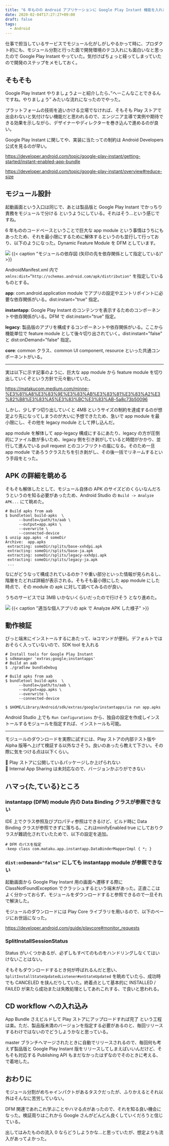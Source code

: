 ```yaml
---
title: "6 年ものの Android アプリケーションに Google Play Instant 機能を入れた"
date: 2020-02-04T17:27:27+09:00
draft: false
tags:
  - Android
---
```


仕事で担当しているサービスでモジュール化がしがしやるかって時に、プロダクト的にも、モジュール分割と行った面で開発環境のテコ入れにも面白いなと思ったので Google Play Instant やっていた。気付けばちょっと経ってしまっていたので開発のステップをメモしておく。

## そもそも

Google Play Instant やりましょうよーと紹介したら、”へーこんなことできるんですね。やりましょう” みたいな流れになったのでやった。

プラットフォームの技術を追いかける立場でなければ、そもそも Play ストアで出会わないと気付けない機能だと思われるので、エンジニア主導で実例や期待できる効果を示しながら、デザイナーやディレクターを巻き込んで進めるのが良い。

Google Play Instant に関してや、実装に当たっての制約は Android Developers 公式を見るのが早い。

https://developer.android.com/topic/google-play-instant/getting-started/instant-enabled-app-bundle

https://developer.android.com/topic/google-play-instant/overview#reduce-size

## モジュール設計

起動画面という入口は同じで、あとは製品版と Google Play Instant でかっちり責務をモジュールで分ける というようにしている。それはそう…という感じですね。

6 年もののコードベースということで巨大な app module という事情はうちにもあったため、それを最小限にするために解体するというのも並行して行っており、以下のようになった。Dynamic Feature Module を DFM としています。


![](https://miro.medium.com/max/874/1*7ovPEYqRkg9Vd1FrGEz8fw.png)
{{< caption "モジュールの依存図 (矢印の先を依存関係として指定している)" >}}

AndroidManifest.xml 内で `xmlns:dist=”http://schemas.android.com/apk/distribution"` を指定しているものとする。

**app**: com.android.application module でアプリの設定やエントリポイントに必要な依存関係がいる。dist:instant="true" 指定。

**instantapp**: Google Play Instant のコンテンツを表示するためのコンポーネントや依存関係がいる。DFM で dist:instant="true" 指定。

**legacy**: 製品版のアプリを構成するコンポーネントや依存関係がいる。ここから機能単位で feature module として後々切り出されていく。dist:instant="false" と dist:onDemand="false" 指定。

**core**: common クラス、common UI component, resource といった共通コンポーネントがいる。

- - - 

実は以下に示す記事のように、巨大な app module から feature module を切り出していくぞという方針で元々動いていた。

https://matakucom.medium.com/minne-%E3%81%A8%E3%83%9E%E3%83%AB%E3%83%81%E3%83%A2%E3%82%B8%E3%83%A5%E3%83%BC%E3%83%AB-5a8c73b50096

しかし、少しずつ切り出していくと 4MB というサイズの制約を達成するのが想定より先になってしまうのが大いに予想できたため、急いで app module を最小限にし、その他を legacy module として押し込んだ。

app module を解体して app-legacy 構成にするにあたり、legacy の方が圧倒的にファイル数が多いため、legacy 側を引き剥がしていると時間がかかり、並行して進んでいる pull request とのコンフリクトの嵐になる。そのため一旦 app module であろうクラスたちを引き剥がし、その後一括でリネームするという手段をとった。

## APK の詳細を眺める

そもそも解体したとして、モジュール自体の APK のサイズどのくらいなんだろうというのを知る必要があったため、Android Studio の `Build -> Analyze APK...` にて眺めた。

```shell
# Build apks from aab
$ bundletool build-apks  \
      --bundle=/path/to/aab \
      --output=app.apks \
      --overwrite \
      --connected-device
$ unzip app.apks -d someDir
Archive:  app.apks
 extracting: someDir/splits/base-xxhdpi.apk
 extracting: someDir/splits/base-ja.apk
 extracting: someDir/splits/legacy-xxhdpi.apk
 extracting: someDir/splits/legacy-ja.apk
 ...
```

なにがどうなって構成されているのか？や重い部分といった情報が見られるし、階層をたどれば詳細が表示される。そもそも最小限にした app module にした時点で、その module の apk に対して調べてみるのが良い。

うちのサービスでは 3MB いかないくらいだったので行けそう となり進めた。

![](https://miro.medium.com/max/1190/1*nQmLp4lUJvKA6f0te9kBIg.png)
{{< caption "適当な個人アプリの apk で Analyze APK した様子" >}}

## 動作検証

ぴっと端末にインストールするにあたって、iaコマンドが便利。デフォルトではおそらく入っていないので、SDK tool を入れる

```shell
# Install tools for Google Play Instant
$ sdkmanager 'extras;google;instantapps'
# Build an aab
$ ./gradlew bundleDebug 

# Build apks from aab
$ bundletool build-apks  \
      --bundle=/path/to/aab \
      --output=app.apks \
      --overwrite \
      --connected-device 

$ $HOME/Library/Android/sdk/extras/google/instantapps/ia run app.apks
```

Android Studio 上でも `Run Configurations` から、独自の設定を作成しインストールするモジュールを指定すれば、インストールも可能。

- - - 

モジュールのダウンロードを実際に試すには、Play ストアの内部テスト版や Alpha 版等へ上げて検証する以外なさそう。良いのあったら教えて下さい。その際に気をつける点は以下くらい。

💁 Play ストアに公開しているパッケージしか上げられない  
💁 Internal App Sharing は未対応なので、バージョンかぶりができない

## ハマっ{た,ている}ところ

### instantapp (DFM) module 内の Data Binding クラスが参照できない

IDE 上でクラス参照及びプロパティ参照はできるけど、ビルド時に Data Binding クラスが参照できずに落ちる。これはminifyEnabled true にしておりクラスが難読化されていたためで、以下の設定を追加。

```shell
# DFM のパスを指定
-keep class com.mataku.app.instantapp.DataBinderMapperImpl { *; }
```

### `dist:onDemand="false"` にしても instantapp module が参照できない

起動画面から Google Play Instant 用の画面へ遷移する際に ClassNotFoundException でクラッシュするという端末があった。正直ここはよく分かっておらず、モジュールをダウンロードすると参照できるので一旦それで解決した。

モジュールのダウンロードには Play Core ライブラリを用いるので、以下のページにお世話になった。

https://developer.android.com/guide/playcore#monitor_requests

### SplitInstallSessionStatus

Status がいくつかあるが、必ずしもすべてのものをハンドリングしなくてはいけないことはない。

そもそもダウンロードするとき何が呼ばれるんだと思い、`SplitInstallStateUpdatedListener#onStateUpdated` を眺めていたら、成功時でも CANCELED を挟んだりしていた。終着点として基本的に INSTALLED / FAILED が来たら成功または失敗処理としてあれこれする、で良いと思われる。

## CD workflow への入れ込み

App Bundle さえビルドして Play ストアにアップロードすれば完了 という工程は楽。ただ、製品版未満のバージョンを指定する必要があるのと、毎回リリースするわけではないのでどうしようかなと思っている。

master ブランチへマージされたときに自動でリリースされるので、毎回何も考えず製品版と Google Play Instant 版をリリースしてしまえばいいんだけど、そもそも対応する Publishing API もまだなかったはずなのでそのときに考える、で着地した。

## おわりに

モジュール分割がめちゃインパクトがあるタスクだったが、ふりかえるとそれ以外はそんなに苦労していない。

DFM 関連であれこれ学ぶことやハマる点があったので、それを知る良い機会になった。検証周りはこれから Google さんがどんどん良くしていくだろうと信じている。

出してはみたものの流入 0 ならどうしようかな…と思っていたが、想定よりも流入があってよかった。


